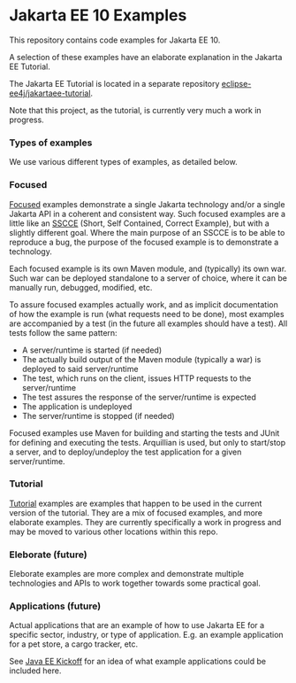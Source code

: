 # Jakarta EE 10 Examples


This repository contains code examples for Jakarta EE 10.

A selection of these examples have an elaborate explanation in the Jakarta EE Tutorial.

The Jakarta EE Tutorial is located in a separate repository
[eclipse-ee4j/jakartaee-tutorial](https://github.com/eclipse-ee4j/jakartaee-tutorial).

Note that this project, as the tutorial, is currently very much a work in progress.

### Types of examples

We use various different types of examples, as detailed below.

### Focused

[Focused](focused/README.md) examples demonstrate a single Jakarta technology and/or a single Jakarta API in a coherent and consistent way. 
Such focused examples are a little like an [SSCCE](http://sscce.org) (Short, Self Contained, Correct Example), 
but with a slightly different goal. Where the main purpose of an SSCCE is to be able to reproduce a bug, the purpose
of the focused example is to demonstrate a technology.

Each focused example is its own Maven module, and (typically) its own war. Such war can be deployed standalone to a server of choice, where it can be manually run, debugged, modified, etc.

To assure focused examples actually work, and as implicit documentation of how the example is run (what requests need to be done), most examples are accompanied by a test (in the future all examples should have a test). All tests follow the same pattern:

* A server/runtime is started (if needed)
* The actually build output of the Maven module (typically a war) is deployed to said server/runtime
* The test, which runs on the client, issues HTTP requests to the server/runtime
* The test assures the response of the server/runtime is expected
* The application is undeployed
* The server/runtime is stopped (if needed)

Focused examples use Maven for building and starting the tests and JUnit for defining and executing the tests. Arquillian is used, but only to start/stop a server, and to deploy/undeploy the test application for a given server/runtime.


### Tutorial

[Tutorial](tutorial/README.md) examples are examples that happen to be used in the current version of the tutorial. They are a mix of focused examples, and more elaborate examples. They are currently specifically a work in progress and may be moved to various other locations within this repo.

### Eleborate (future)

Eleborate examples are more complex and demonstrate multiple technologies and APIs to work together towards some practical goal.

### Applications (future)

Actual applications that are an example of how to use Jakarta EE for a specific sector, industry, or type of application. E.g. an example application for a pet store, a cargo tracker, etc.

See [Java EE Kickoff](https://github.com/javaeekickoff) for an idea of what example applications could be included here.
